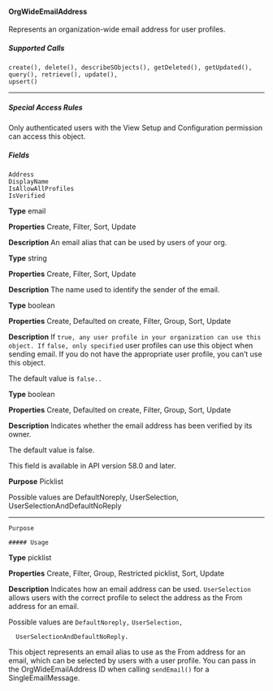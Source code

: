 #### OrgWideEmailAddress

Represents an organization-wide email address for user profiles.

##### Supported Calls
```
create(), delete(), describeSObjects(), getDeleted(), getUpdated(), query(), retrieve(), update(),
upsert()

```

-----

##### Special Access Rules

Only authenticated users with the View Setup and Configuration permission can access this object.

##### Fields

```
Address
DisplayName
IsAllowAllProfiles
IsVerified

```

**Type**
email

**Properties**
Create, Filter, Sort, Update

**Description**
An email alias that can be used by users of your org.

**Type**
string

**Properties**
Create, Filter, Sort, Update

**Description**
The name used to identify the sender of the email.

**Type**
boolean

**Properties**
Create, Defaulted on create, Filter, Group, Sort, Update

**Description**
If `true, any user profile in your organization can use this object. If` `false, only specified`
user profiles can use this object when sending email. If you do not have the appropriate user
profile, you can’t use this object.

The default value is `false..`

**Type**
boolean

**Properties**
Create, Defaulted on create, Filter, Group, Sort, Update

**Description**
Indicates whether the email address has been verified by its owner.

The default value is false.

This field is available in API version 58.0 and later.

**Purpose**
Picklist

Possible values are DefaultNoreply, UserSelection, UserSelectionAndDefaultNoReply


-----

```
Purpose

##### Usage

```

**Type**
picklist

**Properties**
Create, Filter, Group, Restricted picklist, Sort, Update

**Description**
Indicates how an email address can be used. `UserSelection` allows users with the
correct profile to select the address as the From address for an email.

Possible values are `DefaultNoreply,` `UserSelection,`
```
  UserSelectionAndDefaultNoReply.

```

This object represents an email alias to use as the From address for an email, which can be selected by users with a user profile. You can
pass in the OrgWideEmailAddress ID when calling `sendEmail()` for a SingleEmailMessage.
